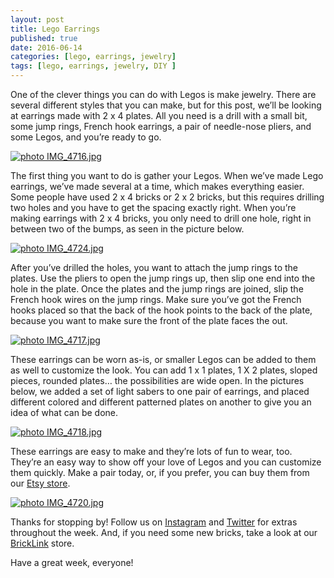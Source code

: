 ```yaml
---
layout: post
title: Lego Earrings
published: true
date: 2016-06-14
categories: [lego, earrings, jewelry]
tags: [lego, earrings, jewelry, DIY ]
---
```


One of the clever things you can do with Legos is make jewelry.  There are several different styles that you can make, but for this post, we’ll be looking at earrings made with 2 x 4 plates.  All you need is a drill with a small bit, some jump rings, French hook earrings, a pair of needle-nose pliers, and some Legos, and you’re ready to go.

<a href="http://s63.photobucket.com/user/anellas/media/IMG_4716.jpg.html" target="_blank"><img src="http://i63.photobucket.com/albums/h144/anellas/IMG_4716.jpg" border="0" alt=" photo IMG_4716.jpg"/></a>

The first thing you want to do is gather your Legos.  When we’ve made Lego earrings, we’ve made several at a time, which makes everything easier.  Some people have used 2 x 4 bricks or 2 x 2 bricks, but this requires drilling two holes and you have to get the spacing exactly right.  When you’re making earrings with 2 x 4 bricks, you only need to drill one hole, right in between two of the bumps, as seen in the picture below.

<a href="http://s63.photobucket.com/user/anellas/media/IMG_4724.jpg.html" target="_blank"><img src="http://i63.photobucket.com/albums/h144/anellas/IMG_4724.jpg" border="0" alt=" photo IMG_4724.jpg"/></a>

After you’ve drilled the holes, you want to attach the jump rings to the plates.  Use the pliers to open the jump rings up, then slip one end into the hole in the plate.  Once the plates and the jump rings are joined, slip the French hook wires on the jump rings.  Make sure you’ve got the French hooks placed so that the back of the hook points to the back of the plate, because you want to make sure the front of the plate faces the out.

<a href="http://s63.photobucket.com/user/anellas/media/IMG_4717.jpg.html" target="_blank"><img src="http://i63.photobucket.com/albums/h144/anellas/IMG_4717.jpg" border="0" alt=" photo IMG_4717.jpg"/></a>

These earrings can be worn as-is, or smaller Legos can be added to them as well to customize the look.  You can add 1 x 1 plates, 1 X 2 plates, sloped pieces, rounded plates… the possibilities are wide open.  In the pictures below, we added a set of light sabers to one pair of earrings, and placed different colored and different patterned plates on another to give you an idea of what can be done.

<a href="http://s63.photobucket.com/user/anellas/media/IMG_4718.jpg.html" target="_blank"><img src="http://i63.photobucket.com/albums/h144/anellas/IMG_4718.jpg" border="0" alt=" photo IMG_4718.jpg"/></a>

These earrings are easy to make and they’re lots of fun to wear, too.  They’re an easy way to show off your love of Legos and you can customize them quickly.  Make a pair today, or, if you prefer, you can buy them from our [Etsy store]( https://www.etsy.com/listing/253973407/lego-tile-earrings?ref=shop_home_active_8).  

<a href="http://s63.photobucket.com/user/anellas/media/IMG_4720.jpg.html" target="_blank"><img src="http://i63.photobucket.com/albums/h144/anellas/IMG_4720.jpg" border="0" alt=" photo IMG_4720.jpg"/></a>

Thanks for stopping by!  Follow us on [Instagram]( https://www.instagram.com/adobe_brick/) and [Twitter]( https://twitter.com/AdobeBrick ) for extras throughout the week.  And, if you need some new bricks, take a look at our [BrickLink]( http://www.bricklink.com/store.asp?p=AdobeBrick) store.

Have a great week, everyone!
